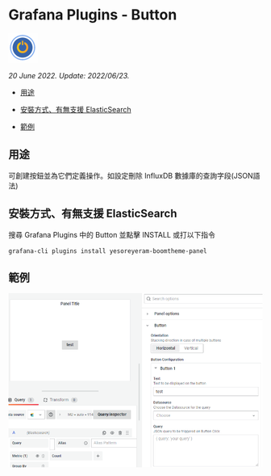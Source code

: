 # Grafana Plugins - Button

![img](button_icon.png)

*20 June 2022. Update: 2022/06/23.*

* [用途](#use)

* [安裝方式、有無支援 ElasticSearch](#install)

* [範例](#example)

<h2 id="use">用途</h2>

可創建按鈕並為它們定義操作。如設定刪除 InfluxDB 數據庫的查詢字段(JSON語法)

<h2 id="install">安裝方式、有無支援 ElasticSearch</h2>

搜尋 Grafana Plugins 中的 Button 並點擊 INSTALL 或打以下指令

    grafana-cli plugins install yesoreyeram-boomtheme-panel

<h2 id="example">範例</h2>

![img](button.png)


